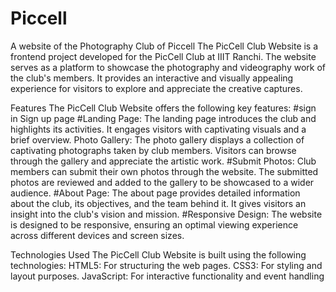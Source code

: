 # Piccell
A website of the Photography Club of Piccell
The PicCell Club Website is a frontend project developed for the PicCell Club at IIIT Ranchi. The website serves as a platform to showcase the photography and videography work of the club's members. It provides an interactive and visually appealing experience for visitors to explore and appreciate the creative captures.

 Features
The PicCell Club Website offers the following key features:
#sign in  Sign up page
#Landing Page: The landing page introduces the club and highlights its activities. It engages visitors with captivating visuals and a brief overview.
Photo Gallery: The photo gallery displays a collection of captivating photographs taken by club members. Visitors can browse through the gallery and appreciate the artistic work.
#Submit Photos: Club members can submit their own photos through the website. The submitted photos are reviewed and added to the gallery to be showcased to a wider audience.
#About Page: The about page provides detailed information about the club, its objectives, and the team behind it. It gives visitors an insight into the club's vision and mission.
#Responsive Design: The website is designed to be responsive, ensuring an optimal viewing experience across different devices and screen sizes.
 
Technologies Used
The PicCell Club Website is built using the following technologies:
HTML5: For structuring the web pages.
CSS3: For styling and layout purposes.
JavaScript: For interactive functionality and event handling
